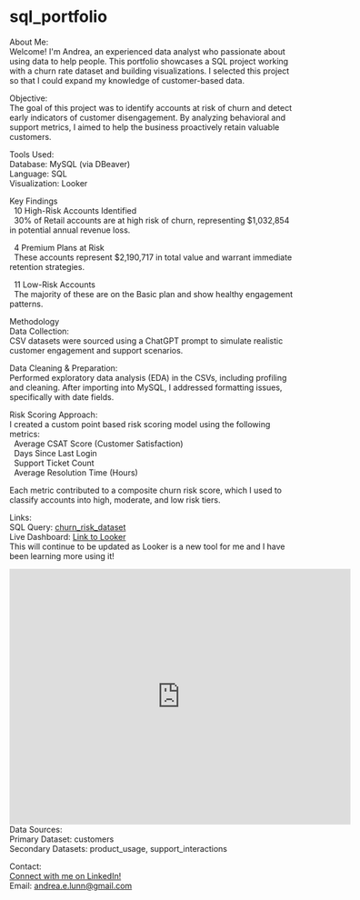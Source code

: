 # sql_portfolio
About Me:<br>
Welcome! I'm Andrea, an experienced data analyst who passionate about using data to help people. This portfolio showcases a SQL project working with a churn rate dataset and building visualizations. I selected this project so that I could expand my knowledge of customer-based data.

Objective:<br>
The goal of this project was to identify accounts at risk of churn and detect early indicators of customer disengagement. By analyzing behavioral and support metrics, I aimed to help the business proactively retain valuable customers.<br>

Tools Used:<br>
Database: MySQL (via DBeaver)<br>
Language: SQL<br>
Visualization: Looker<br>

Key Findings<br>
&nbsp;&nbsp;10 High-Risk Accounts Identified<br>
&nbsp;&nbsp;30% of Retail accounts are at high risk of churn, representing $1,032,854 in potential annual revenue loss.<br>

&nbsp;&nbsp;4 Premium Plans at Risk<br>
&nbsp;&nbsp;These accounts represent $2,190,717 in total value and warrant immediate retention strategies.<br>

&nbsp;&nbsp;11 Low-Risk Accounts<br>
&nbsp;&nbsp;The majority of these are on the Basic plan and show healthy engagement patterns.<br>

Methodology<br>
Data Collection:<br>
CSV datasets were sourced using a ChatGPT prompt to simulate realistic customer engagement and support scenarios.<br>

Data Cleaning & Preparation:<br>
Performed exploratory data analysis (EDA) in the CSVs, including profiling and cleaning. After importing into MySQL, I addressed formatting issues, specifically with date fields.<br>

Risk Scoring Approach:<br>
I created a custom point based risk scoring model using the following metrics:<br>
&nbsp;&nbsp;Average CSAT Score (Customer Satisfaction)<br>
&nbsp;&nbsp;Days Since Last Login<br>
&nbsp;&nbsp;Support Ticket Count<br>
&nbsp;&nbsp;Average Resolution Time (Hours)<br>

Each metric contributed to a composite churn risk score, which I used to classify accounts into high, moderate, and low risk tiers.<br>

Links:<br>
SQL Query: [churn_risk_dataset](https://github.com/andrealdata/sql_portfolio/blob/main/churn_risk)<br>
Live Dashboard: [Link to Looker](https://lookerstudio.google.com/reporting/181a230e-15d2-4cf2-9a23-b576f64ee0ea)<br>
This will continue to be updated as Looker is a new tool for me and I have been learning more using it!<br>
<iframe width="600" height="450" src="https://lookerstudio.google.com/embed/reporting/181a230e-15d2-4cf2-9a23-b576f64ee0ea/page/6MvOF" frameborder="0" style="border:0" allowfullscreen sandbox="allow-storage-access-by-user-activation allow-scripts allow-same-origin allow-popups allow-popups-to-escape-sandbox"></iframe>
<br>
Data Sources:<br>
Primary Dataset: customers<br>
Secondary Datasets: product_usage, support_interactions

Contact:<br>
[Connect with me on LinkedIn!](https://www.linkedin.com/in/andrea-lunn-909b2b185/)
<br>
Email: andrea.e.lunn@gmail.com


